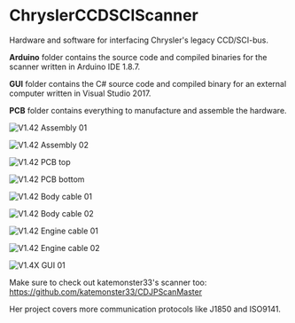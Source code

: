 # ChryslerCCDSCIScanner
Hardware and software for interfacing Chrysler's legacy CCD/SCI-bus.

**Arduino** folder contains the source code and compiled binaries for the scanner written in Arduino IDE 1.8.7.

**GUI** folder contains the C# source code and compiled binary for an external computer written in Visual Studio 2017.

**PCB** folder contains everything to manufacture and assemble the hardware.

![V1.42 Assembly 01](https://chryslerccdsci.files.wordpress.com/2019/11/img_20191026_140922_02.jpg)

![V1.42 Assembly 02](https://chryslerccdsci.files.wordpress.com/2019/11/img_20191026_142010_02.jpg)

![V1.42 PCB top](https://chryslerccdsci.files.wordpress.com/2019/11/img_20191026_141349_02.jpg)

![V1.42 PCB bottom](https://chryslerccdsci.files.wordpress.com/2019/11/img_20191026_141615_02.jpg)

![V1.42 Body cable 01](https://chryslerccdsci.files.wordpress.com/2019/11/img_20191026_142242_02.jpg)

![V1.42 Body cable 02](https://chryslerccdsci.files.wordpress.com/2019/11/img_20191024_161227_02.jpg)

![V1.42 Engine cable 01](https://chryslerccdsci.files.wordpress.com/2019/11/img_20191026_142500_02.jpg)

![V1.42 Engine cable 02](https://chryslerccdsci.files.wordpress.com/2019/11/img_20191024_161104_02.jpg)

![V1.4X GUI 01](https://chryslerccdsci.files.wordpress.com/2019/01/v140_08.jpg)

Make sure to check out katemonster33's scanner too: https://github.com/katemonster33/CDJPScanMaster

Her project covers more communication protocols like J1850 and ISO9141. 
